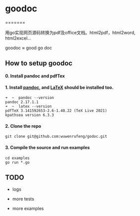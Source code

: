 # goodoc
=======

用go实现网页源码转换为pdf及office文档。html2pdf，html2word, html2excel...

goodoc ≈ good go doc



## How to setup goodoc

#### 0. Install pandoc and pdfTex

#### 1. Install [pandoc](https://pandoc.org/installing.html), and [LaTeX](https://tug.org/mactex/) should be installed  too.

```
➜  ~  pandoc --version
pandoc 2.17.1.1
➜  ~  latex --version
pdfTeX 3.141592653-2.6-1.40.22 (TeX Live 2021)
kpathsea version 6.3.3
```

#### 2. Clone the repo 

```
git clone git@github.com:wuwenrufeng/godoc.git
```

#### 3. Compile the source and run examples

```
cd examples
go run *.go
```


## TODO

- logs

- more tests

- more examples